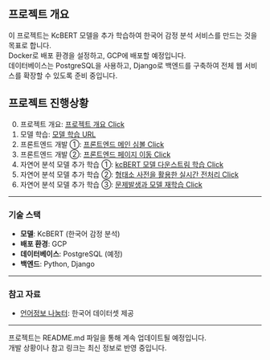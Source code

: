 ## 프로젝트 개요

이 프로젝트는 KcBERT 모델을 추가 학습하여 한국어 감정 분석 서비스를 만드는 것을 목표로 합니다.<br>
Docker로 배포 환경을 설정하고, GCP에 배포할 예정입니다.<br>
데이터베이스는 PostgreSQL을 사용하고, Django로 백엔드를 구축하여 전체 웹 서비스를 확장할 수 있도록 준비 중입니다.<br>

## 프로젝트 진행상황

0. 프로젝트 개요: [프로젝트 개요 Click](https://blog.naver.com/about_myself_/223632909091)
1. 모델 학습: [모델 학습 URL](https://blog.naver.com/about_myself_/223647070278)
2. 프론트엔드 개발 ①: [프론트엔드 메인 심볼 Click](https://blog.naver.com/about_myself_/223651007855)
3. 프론트엔드 개발 ②: [프론트엔드 페이지 이동 Click](https://blog.naver.com/about_myself_/223651007855)
4. 자연어 분석 모델 추가 학습 ①: [kcBERT 모델 다운스트림 학습 Click](https://blog.naver.com/about_myself_/223652741069)
5. 자연어 분석 모델 추가 학습 ②: [형태소 사전을 활용한 실시간 전처리 Click](https://blog.naver.com/about_myself_/223665091950)
6. 자연어 분석 모델 추가 학습 ③: [문제발생과 모델 재학습 Click](https://blog.naver.com/about_myself_/223666291812)

---

### 기술 스택
- **모델**: KcBERT (한국어 감정 분석)
- **배포 환경**: GCP
- **데이터베이스**: PostgreSQL (예정)
- **백엔드**: Python, Django

---

### 참고 자료
- [언어정보 나눔터](https://kli.korean.go.kr/): 한국어 데이터셋 제공

---

프로젝트는 README.md 파일을 통해 계속 업데이트될 예정입니다.<br> 
개발 상황이나 참고 링크는 최신 정보로 반영 중입니다.
